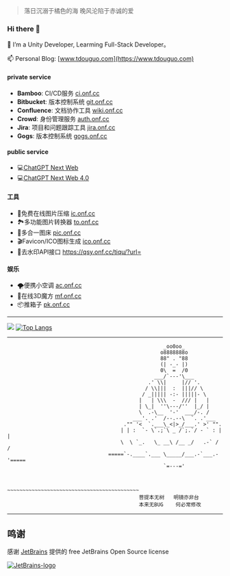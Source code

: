 > 落日沉溺于橘色的海 晚风沦陷于赤诚的爱

### Hi there 👋

🌱 I’m a Unity Developer, Learming Full-Stack Developer。

📫 Personal Blog: [www.tdouguo.com](https://www.tdouguo.com) 


#### private service

- **Bamboo**: CI/CD服务 [ci.onf.cc](https://ci.onf.cc)
- **Bitbucket**: 版本控制系统 [git.onf.cc](https://git.onf.cc)
- **Confluence**: 文档协作工具 [wiki.onf.cc](https://wiki.onf.cc)
- **Crowd**: 身份管理服务 [auth.onf.cc](https://auth.onf.cc)
- **Jira**: 项目和问题跟踪工具 [jira.onf.cc](https://jira.onf.cc)
- **Gogs**: 版本控制系统 [gogs.onf.cc](https://gogs.onf.cc)


#### public service

- 💻[ChatGPT Next Web](https://tudouss.top)
- 💻[ChatGPT Next Web 4.0](https://4.tudouss.top)


#### 工具

- 🧰免费在线图片压缩 [ic.onf.cc](https://ic.onf.cc/)
- 🏞多功能图片转换器 [to.onf.cc](https://to.onf.cc)
- 🧩多合一图床 [pic.onf.cc](https://pic.onf.cc/)
- 🎬Favicon/ICO图标生成 [ico.onf.cc](https://ico.onf.cc/)
- 🚱去水印API接口 https://qsy.onf.cc/tiqu/?url=

#### 娱乐

- 🌪便携小空调 [ac.onf.cc](https://ac.onf.cc)
- 🎲在线3D魔方 [mf.onf.cc](https://mf.onf.cc/)
- 📦推箱子 [pk.onf.cc](https://pk.onf.cc)



---

![](https://github-readme-stats.vercel.app/api?username=tdouguo&theme=dark)
[![Top Langs](https://github-readme-stats.vercel.app/api/top-langs/?username=tdouguo&layout=compact&theme=dark)](https://github.com/anuraghazra/github-readme-stats)

---


                                                       _oo0oo_
                                                      o8888888o
                                                      88" . "88
                                                      (| -_- |)
                                                      0\  =  /0
                                                    ___/`---'\___
                                                  .' \\|     |// '.
                                                 / \\|||  :  |||// \
                                                / _||||| -:- |||||- \
                                               |   | \\\  -  /// |   |
                                               | \_|  ''\---/''  |_/ |
                                               \  .-\__  '-'  ___/-. /
                                             ___'. .'  /--.--\  `. .'___
                                          ."" '<  `.___\_<|>_/___.' >' "".
                                         | | :  `- \`.;`\ _ /`;.`/ - ` : | |
                                         \  \ `_.   \_ __\ /__ _/   .-` /  /
                                     =====`-.____`.___ \_____/___.-`___.-'=====
                                                       `=---='


                                     ~~~~~~~~~~~~~~~~~~~~~~~~~~~~~~~~~~~~~~~~~~~
                                               菩提本无树   明镜亦非台
                                               本来无BUG    何必常修改


---

## 鸣谢

感谢 [JetBrains](https://www.jetbrains.com/?from=real-url) 提供的 free JetBrains Open Source license

[![JetBrains-logo](https://i.loli.net/2020/10/03/E4h5FZmSfnGIgap.png)](https://www.jetbrains.com/?from=real-url)

